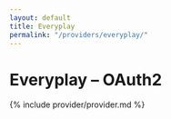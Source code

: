 ```yaml
---
layout: default
title: Everyplay
permalink: "/providers/everyplay/"
---
```

# Everyplay – OAuth2

{% include provider/provider.md %}
